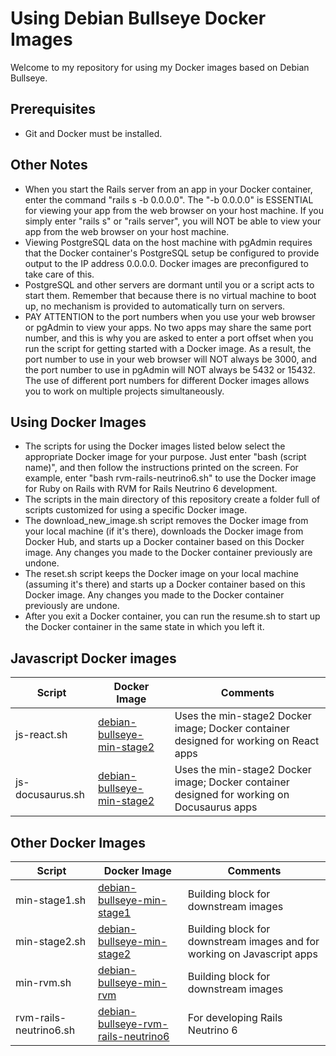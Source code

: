 # Using Debian Bullseye Docker Images

Welcome to my repository for using my Docker images based on Debian Bullseye.

## Prerequisites
* Git and Docker must be installed.

## Other Notes
* When you start the Rails server from an app in your Docker container, enter the command "rails s -b 0.0.0.0". The "-b 0.0.0.0" is ESSENTIAL for viewing your app from the web browser on your host machine. If you simply enter "rails s" or "rails server", you will NOT be able to view your app from the web browser on your host machine.
* Viewing PostgreSQL data on the host machine with pgAdmin requires that the Docker container's PostgreSQL setup be configured to provide output to the IP address 0.0.0.0.  Docker images are preconfigured to take care of this.
* PostgreSQL and other servers are dormant until you or a script acts to start them.  Remember that because there is no virtual machine to boot up, no mechanism is provided to automatically turn on servers.
* PAY ATTENTION to the port numbers when you use your web browser or pgAdmin to view your apps. No two apps may share the same port number, and this is why you are asked to enter a port offset when you run the script for getting started with a Docker image.  As a result, the port number to use in your web browser will NOT always be 3000, and the port number to use in pgAdmin will NOT always be 5432 or 15432. The use of different port numbers for different Docker images allows you to work on multiple projects simultaneously.

## Using Docker Images
* The scripts for using the Docker images listed below select the appropriate Docker image for your purpose.  Just enter "bash (script name)", and then follow the instructions printed on the screen.  For example, enter "bash rvm-rails-neutrino6.sh" to use the Docker image for Ruby on Rails with RVM for Rails Neutrino 6 development.
* The scripts in the main directory of this repository create a folder full of scripts customized for using a specific Docker image.
* The download_new_image.sh script removes the Docker image from your local machine (if it's there), downloads the Docker image from Docker Hub, and starts up a Docker container based on this Docker image.  Any changes you made to the Docker container previously are undone.
* The reset.sh script keeps the Docker image on your local machine (assuming it's there) and starts up a Docker container based on this Docker image.  Any changes you made to the Docker container previously are undone.
* After you exit a Docker container, you can run the resume.sh to start up the Docker container in the same state in which you left it.

## Javascript Docker images
| Script | Docker Image | Comments |
|--------|--------------|----------|
| js-react.sh | [debian-bullseye-min-stage2](https://gitlab.com/rubyonracetracks/docker-debian-bullseye-min-stage2) | Uses the min-stage2 Docker image; Docker container designed for working on React apps |
| js-docusaurus.sh | [debian-bullseye-min-stage2](https://gitlab.com/rubyonracetracks/docker-debian-bullseye-min-stage2) | Uses the min-stage2 Docker image; Docker container designed for working on Docusaurus apps |

## Other Docker Images
| Script | Docker Image | Comments |
|--------|--------------|----------|
| min-stage1.sh | [debian-bullseye-min-stage1](https://gitlab.com/rubyonracetracks/docker-debian-bullseye-min-stage1) | Building block for downstream images |
| min-stage2.sh | [debian-bullseye-min-stage2](https://gitlab.com/rubyonracetracks/docker-debian-bullseye-min-stage2) | Building block for downstream images and for working on Javascript apps |
| min-rvm.sh | [debian-bullseye-min-rvm](https://gitlab.com/rubyonracetracks/docker-debian-bullseye-min-rvm) | Building block for downstream images |
| rvm-rails-neutrino6.sh | [debian-bullseye-rvm-rails-neutrino6](https://gitlab.com/rubyonracetracks/docker-debian-bullseye-rvm-rails-neutrino6) | For developing Rails Neutrino 6 |
